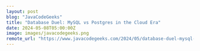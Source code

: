 ```yaml
---
layout: post
blog: "JavaCodeGeeks"
title: "Database Duel: MySQL vs Postgres in the Cloud Era"
date: 2024-05-08T05:00:00Z
image: images/javacodegeeks.png
remote_url: "https://www.javacodegeeks.com/2024/05/database-duel-mysql-vs-postgres-in-the-cloud-era.html"
---
```

